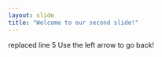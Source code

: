```yaml
---
layout: slide
title: "Welcome to our second slide!"
---
```

replaced line 5
Use the left arrow to go back!
